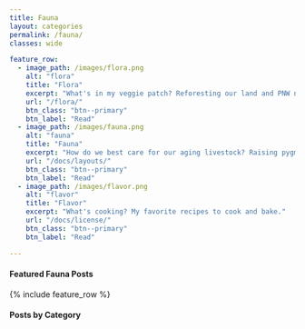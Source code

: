 ```yaml
---
title: Fauna
layout: categories
permalink: /fauna/
classes: wide

feature_row:
  - image_path: /images/flora.png
    alt: "flora"
    title: "Flora"
    excerpt: "What's in my veggie patch? Reforesting our land and PNW nature explorations."
    url: "/flora/"
    btn_class: "btn--primary"
    btn_label: "Read"
  - image_path: /images/fauna.png
    alt: "fauna"
    title: "Fauna"
    excerpt: "How do we best care for our aging livestock? Raising pygmy goats, rabbits, dogs, and cats."
    url: "/docs/layouts/"
    btn_class: "btn--primary"
    btn_label: "Read"
  - image_path: /images/flavor.png
    alt: "flavor"
    title: "Flavor"
    excerpt: "What's cooking? My favorite recipes to cook and bake."
    url: "/docs/license/"
    btn_class: "btn--primary"
    btn_label: "Read" 

---
```


#### Featured Fauna Posts

{% include feature_row %}

#### Posts by Category
